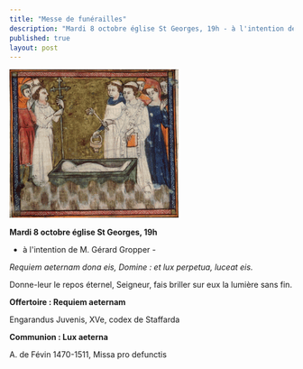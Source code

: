 ```yaml
---
title: "Messe de funérailles"
description: "Mardi 8 octobre église St Georges, 19h - à l'intention de M. Gérard Gropper - Requiem aeternam dona eis, Domine : et lux perpetua, luceat eis. Donne-leur le repos éternel, Seigneur, fais briller sur eux la lumière sans fin. Offertoire : Requiem aeternam..."
published: true
layout: post
---
```



![](/images/2013-10-19-requiem.jpg)

**Mardi 8 octobre église St Georges, 19h**

- à l'intention de M. Gérard Gropper -

*Requiem aeternam dona eis, Domine : et lux perpetua, luceat eis.*

Donne-leur le repos éternel, Seigneur, fais briller sur eux la lumière sans fin.

**Offertoire : Requiem aeternam**

Engarandus Juvenis, XVe, codex de Staffarda

**Communion : Lux aeterna**

A. de Févin 1470-1511, Missa pro defunctis